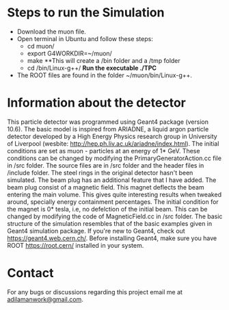 # Steps to run the Simulation

- Download the muon file.
- Open terminal in Ubuntu and follow these steps:
  - cd muon/
  - export G4WORKDIR=~/muon/
  - make
  **This will create a /bin folder and a /tmp folder
  - cd /bin/Linux-g++/
  **Run the executable ./TPC**
- The ROOT files are found in the folder ~/muon/bin/Linux-g++.

# Information about the detector

This particle detector was programmed using Geant4 package (version 10.6). The basic model is inspired from ARIADNE, a liquid argon particle detector developed by a High Energy Physics research group in University of Liverpool (wesbite: http://hep.ph.liv.ac.uk/ariadne/index.html). The initial conditions are set as muon - particles at an energy of 1* GeV. These conditions can be changed by modifying the PrimaryGeneratorAction.cc file in /src folder. The source files are in /src folder and the header files in /include folder. The steel rings in the original detector hasn't been simulated. The beam plug has an additional feature that I have added. The beam plug consist of a magnetic field. This magnet deflects the beam entering the main volume. This gives quite interesting results when tweaked around, specially energy containment percentages. The initial condition for the magnet is 0* tesla, i.e, no defelction of the initial beam. This can be changed by modifying the code of MagneticField.cc in /src folder. The basic structure of the simulation resembles that of the basic examples given in Geant4 simulation package. If you're new to Geant4, check out https://geant4.web.cern.ch/. Before installing Geant4, make sure you have ROOT https://root.cern/ installed in your system. 

# Contact
For any bugs or discussions regarding this project email me at adilamanwork@gmail.com.
